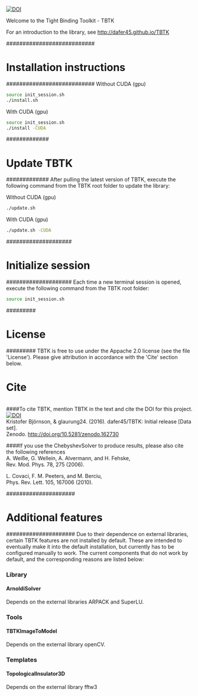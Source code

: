 [![DOI](https://zenodo.org/badge/50950512.svg)](https://zenodo.org/badge/latestdoi/50950512)

Welcome to the Tight Binding Toolkit - TBTK

For an introduction to the library, see http://dafer45.github.io/TBTK

###########################
# Installation instructions
###########################
Without CUDA (gpu)  
```bash
source init_session.sh  
./install.sh
```

With CUDA (gpu)  
```bash
source init_session.sh
./install -CUDA
```

#############
# Update TBTK
#############
After pulling the latest version of TBTK, execute the following command from
the TBTK root folder to update the library:

Without CUDA (gpu)
```bash
./update.sh
```

With CUDA (gpu)  
```bash
./update.sh -CUDA
```

####################
# Initialize session
####################
Each time a new terminal session is opened, execute the following command from
the TBTK root folder:  
```bash
source init_session.sh
```

#########
# License
#########
TBTK is free to use under the Appache 2.0 license (see the file 'License').
Please give attribution in accordance with the 'Cite' section below.

######
# Cite
######
####To cite TBTK, mention TBTK in the text and cite the DOI for this project.  
[![DOI](https://zenodo.org/badge/50950512.svg)](https://zenodo.org/badge/latestdoi/50950512)  
Kristofer Björnson, & glaurung24. (2016). dafer45/TBTK: Initial release [Data set].  
Zenodo. http://doi.org/10.5281/zenodo.162730

####If you use the ChebyshevSolver to produce results, please also cite the
following references  
A. Weiße, G. Wellein, A. Alvermann, and H. Fehske,  
Rev. Mod. Phys. 78, 275 (2006).

L. Covaci, F. M. Peeters, and M. Berciu,  
Phys. Rev. Lett. 105, 167006 (2010).

#####################
# Additional features
#####################
Due to their dependence on external libraries, certain TBTK features are not
installed by default. These are intended to eventually make it into the default
installation, but currently has to be configured manually to work. The current
components that do not work by default, and the corresponding reasons are
listed below:
### Library
#### ArnoldiSolver
Depends on the external libraries ARPACK and SuperLU.

### Tools
#### TBTKImageToModel
Depends on the external library openCV.

### Templates
#### TopologicalInsulator3D
Depends on the external library fftw3
